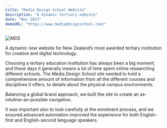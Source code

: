 ```yaml
---
title: "Media Design School Website"
description: "A dynamic tertiary website"
date: "Nov 2023"
demoURL: "https://www.mediadesignschool.com/"
---
```


![MDS](/mds.jpg)


A dynamic new website for New Zealand’s most awarded tertiary institution for creative and digital technology.

Choosing a tertiary education institution has always been a big moment, and these days it generally means a lot of time spent online researching different schools. The Media Design School site needed to hold a comprehensive amount of information from all the different courses and disciplines it offers, to details about the physical campus environments.

Balancing a global brand approach, we built the site to create an as-intuitive-as-possible navigation.

It was important also to look carefully at the enrolment process, and we ensured advanced automation improved the experience for both English-first and English-second language speakers.